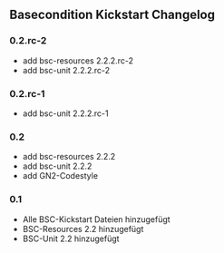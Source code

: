 ## Basecondition Kickstart Changelog

### 0.2.rc-2

* add bsc-resources 2.2.2.rc-2
* add bsc-unit 2.2.2.rc-2

### 0.2.rc-1

* add bsc-unit 2.2.2.rc-1

### 0.2

* add bsc-resources 2.2.2
* add bsc-unit 2.2.2
* add GN2-Codestyle

### 0.1

* Alle BSC-Kickstart Dateien hinzugefügt
* BSC-Resources 2.2 hinzugefügt
* BSC-Unit 2.2 hinzugefügt